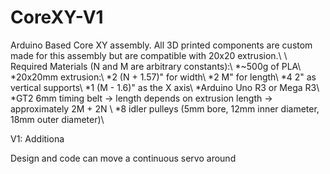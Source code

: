 # CoreXY-V1
Arduino Based Core XY assembly. All 3D printed components are custom made for this assembly but are compatible with 20x20 extrusion.\\
\\
Required Materials (N and M are arbitrary constants):\\
  *~500g of PLA\\
  *20x20mm extrusion:\\
    *2 (N + 1.57)" for width\\
    *2 M" for length\\
    *4 2" as vertical supports\\
    *1 (M - 1.6)" as the X axis\\
  *Arduino Uno R3 or Mega R3\\
  *GT2 6mm timing belt -> length depends on extrusion length -> approximately 2M + 2N \\
  *8 idler pulleys (5mm bore, 12mm inner diameter, 18mm outer diameter)\\


V1:
  Additiona

Design and code can move a continuous servo around 
